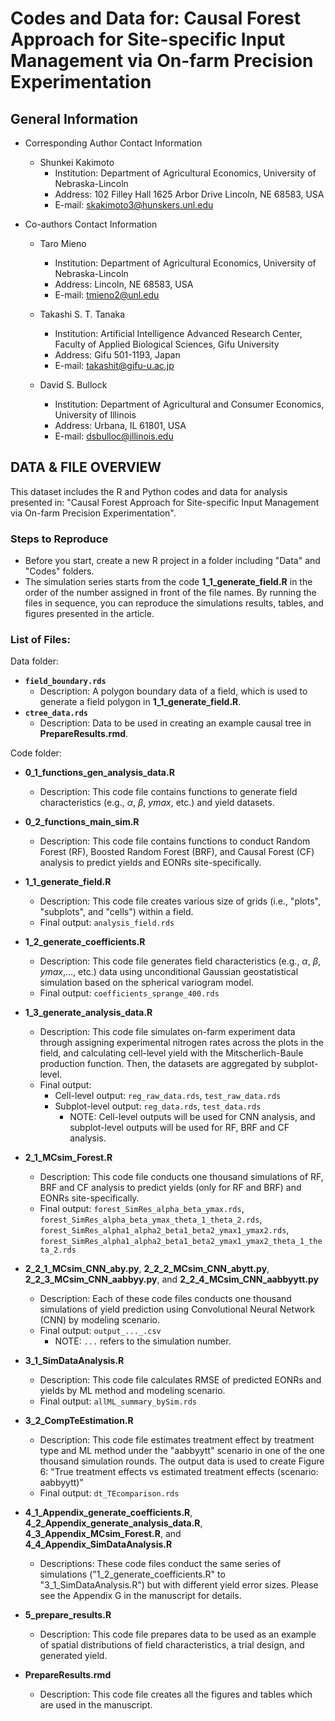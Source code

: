 # **Codes and Data for: Causal Forest Approach for Site-specific Input Management via On-farm Precision Experimentation**

## General Information
+ Corresponding Author Contact Information
	* Shunkei Kakimoto
		- Institution: Department of Agricultural Economics, University of Nebraska-Lincoln
		- Address: 102 Filley Hall 1625 Arbor Drive Lincoln, NE 68583, USA 
		- E-mail: skakimoto3@hunskers.unl.edu

+ Co-authors Contact Information
	* Taro Mieno
		- Institution: Department of Agricultural Economics, University of Nebraska-Lincoln
		- Address: Lincoln, NE 68583, USA
		- E-mail: tmieno2@unl.edu
	
	* Takashi S. T. Tanaka
		- Institution: Artificial Intelligence Advanced Research Center, Faculty of Applied Biological Sciences, Gifu University
		- Address: Gifu 501-1193, Japan
		- E-mail: takashit@gifu-u.ac.jp
	
	* David S. Bullock
		- Institution: Department of Agricultural and Consumer Economics, University of Illinois
		- Address: Urbana, IL 61801, USA
		- E-mail: dsbulloc@illinois.edu


## DATA & FILE OVERVIEW

This dataset includes the R and Python codes and data for analysis presented in: "Causal Forest Approach for Site-specific Input Management via On-farm Precision Experimentation". 

### Steps to Reproduce
+ Before you start, create a new R project in a folder including "Data" and "Codes" folders. 
+ The simulation series starts from the code **1\_1\_generate_field.R** in the order of the number assigned in front of the file names. By running the files in sequence, you can reproduce the simulations results, tables, and figures presented in the article.

### List of Files:
Data folder:
+ **`field_boundary.rds`**
	* Description: A polygon boundary data of a field, which is used to generate a field polygon in **1\_1\_generate\_field.R**. 
+ **`ctree_data.rds`**
	* Description: Data to be used in creating an example causal tree in **PrepareResults.rmd**.

Code folder:
+ **0\_1\_functions\_gen\_analysis\_data.R**
	* Description: This code file contains functions to generate field characteristics (e.g., *α*, *β*, *ymax*, etc.) and yield datasets.

+ **0\_2\_functions\_main\_sim.R**
	* Description: This code file contains functions to conduct Random Forest (RF), Boosted Random Forest (BRF), and Causal Forest (CF) analysis to predict yields and EONRs site-specifically.

+ **1\_1\_generate_field.R**
	* Description: This code file creates various size of grids (i.e., "plots", "subplots", and "cells") within a field.
	* Final output: `analysis_field.rds`

+ **1\_2\_generate\_coefficients.R**
	* Description: This code file generates field characteristics (e.g., *α*, *β*, *ymax*,..., etc.) data using unconditional Gaussian geostatistical simulation based on the spherical variogram model.
	* Final output: `coefficients_sprange_400.rds`

+ **1\_3\_generate\_analysis\_data.R**
	* Description: This code file simulates on-farm experiment data through assigning experimental nitrogen rates across the plots in the field, and calculating cell-level yield with the Mitscherlich-Baule production function. Then, the datasets are aggregated by subplot-level. 
	* Final output: 
		- Cell-level output: `reg_raw_data.rds`, `test_raw_data.rds`
		- Subplot-level output: `reg_data.rds`, `test_data.rds`
			+ NOTE: Cell-level outputs will be used for CNN analysis, and subplot-level outputs will be used for RF, BRF and CF analysis. 

+ **2\_1\_MCsim\_Forest.R**
	* Description: This code file conducts one thousand simulations of RF, BRF and CF analysis to predict yields (only for RF and BRF) and EONRs site-specifically. 
	* Final output: `forest_SimRes_alpha_beta_ymax.rds`, `forest_SimRes_alpha_beta_ymax_theta_1_theta_2.rds`, `forest_SimRes_alpha1_alpha2_beta1_beta2_ymax1_ymax2.rds`, `forest_SimRes_alpha1_alpha2_beta1_beta2_ymax1_ymax2_theta_1_theta_2.rds`

+ **2\_2\_1\_MCsim\_CNN\_aby.py**, **2\_2\_2\_MCsim\_CNN\_abytt.py**, **2\_2\_3\_MCsim\_CNN\_aabbyy.py**, and **2\_2\_4\_MCsim\_CNN\_aabbyytt.py**
	* Description: Each of these code files conducts one thousand simulations of yield prediction using Convolutional Neural Network (CNN) by modeling scenario. 
	* Final output: `output_..._.csv` 
		- NOTE: `...` refers to the simulation number. 

+ **3\_1\_SimDataAnalysis.R**
	* Description: This code file calculates RMSE of predicted EONRs and yields by ML method and modeling scenario. 
	* Final output: `allML_summary_bySim.rds`

+ **3\_2\_CompTeEstimation.R**
	* Description: This code file estimates treatment effect by treatment type and ML method under the "aabbyytt" scenario in one of the one thousand simulation rounds. The output data is used to create Figure 6: "True treatment effects vs estimated treatment effects (scenario: aabbyytt)"
	* Final output: `dt_TEcomparison.rds`

+ **4\_1\_Appendix\_generate\_coefficients.R**, **4\_2\_Appendix\_generate\_analysis\_data.R**, **4\_3\_Appendix\_MCsim\_Forest.R**, and **4\_4\_Appendix\_SimDataAnalysis.R**
	* Descriptions: These code files conduct the same series of simulations ("1\_2\_generate\_coefficients.R" to "3\_1\_SimDataAnalysis.R") but with different yield error sizes. Please see the Appendix G in the manuscript for details.

+ **5\_prepare\_results.R**
	* Description: This code file prepares data to be used as an example of spatial distributions of field characteristics, a trial design, and generated yield. 

+ **PrepareResults.rmd**
	* Description: This code file creates all the figures and tables which are used in the manuscript. 
